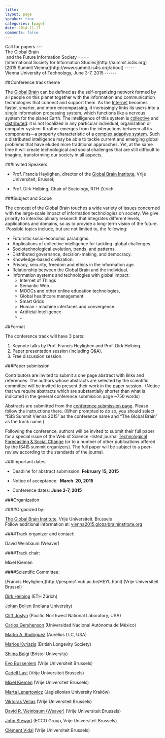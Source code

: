 ```yaml
---
title: 
layout: page
speaker: true
categories: [page]
date: 2014-11-17
comments: false
---
```


<div class='center' markdown='1'>
Call for papers
---
</div>

<div class='center' markdown='1'>
The Global Brain<br/> and the Future Information Society
====
</div>

<div class='center' markdown='1'>
[International Society for Information Studies](http://summit.is4is.org)<br/> [2015 Summit Vienna](http://www.summit.is4is.org/about)
-----
</div>

<div class='center' markdown='1'>
Vienna University of Technology, June 3-7, 2015
------
</div>

##Conference track theme


The [Global Brain](http://www.wikipedia.org/wiki/Global_brain) can be defined as the self-organizing network formed by all
people on this planet together with the information and communication
technologies that connect and support them. As
the [Internet](http://en.wikipedia.org/wiki/Internet) becomes faster, smarter, and more encompassing, it
increasingly links its users into a single information processing
system, which functions like a nervous system for the planet Earth.
The intelligence of this system is [collective](http://en.wikipedia.org/wiki/Collective_intelligence) and [distributed](http://en.wikipedia.org/wiki/Distributed_cognition): it is not localized in any particular individual,
organization or computer system. It rather emerges from the interactions between all its
components—a property characteristic of a [complex adaptive
system](http://en.wikipedia.org/wiki/Complex_adaptive_systems). Such a distributed intelligence may be able to tackle
current and emerging global problems that have eluded more traditional
approaches. Yet, at the same time it will create technological and
social challenges that are still difficult to imagine, transforming our
society in all aspects.

###Invited Speakers

-   Prof. Francis Heylighen, director of the [Global Brain
    Institute](http://www.globalbraininstitute.org), Vrije Universiteit, Brussel;

-   Prof. Dirk Helbing, Chair of Sociology, RTH Zürich.
 
###Subject and Scope

The concept of the Global Brain touches a wide variety
of issues concerned with the large-scale impact of information
technologies on society. We give priority to interdisciplinary research
that integrates different levels, applications and domains, so as to
provide a long-term vision of the future.  Possible topics include, but
are not limited to, the following:


-   Futuristic socio-economic paradigms. 
-   Applications of collective intelligence for
    tackling  global challenges.
-   Sociotechnological evolution, trends, and
    patterns.
-   Distributed governance, decision-making, and
    democracy.
-   Knowledge-based civilization.
-   Privacy, security, freedom and ethics in the
    information age.
-   Relationship between the Global Brain and the
    individual.
-   Information systems and technologies with global
    impact:
    -   <span class="c4">Internet of Things </span>
    -   <span class="c4">Semantic Web.</span>
    -   <span class="c4">MOOCs and other online education technologies,
        </span>
    -   <span class="c4">Global healthcare management</span>
    -   <span class="c4">Smart Grids</span>
    -   <span class="c4">Human - machine interfaces</span><span
        class="c4"> and </span><span class="c4">convergence</span><span
        class="c4">.</span>
    -   <span class="c4">Artificial Intelligence</span>
    -   <span class="c4">...        </span>

##Format


The conference track will have 3 parts:

1. Keynote talks by Prof. Francis Heylighen and Prof. Dirk Helbing.
2. Paper presentation session (including Q&A).
3. Free discussion session. 

###Paper submission


Contributors are invited to submit a one page abstract with links
and references. The authors whose abstracts are selected by the
scientific committee will be invited to present their work in the paper
session.  (Notice that we require abstracts which are substantially
shorter than what is indicated in the general conference submission page
\~750 words)

Abstracts are submitted from the [conference submission
page](http://summit.is4is.org/submission).
Please follow the instructions there. (When prompted to do
so, you should select “ISIS Summit Vienna 2015” as the conference name
and “The Global Brain” as the track name.)

Following the conference, authors will be invited to submit their
full paper for a special issue of the Web of Science -listed journal
[Technological Forecasting & Social
Change](http://www.elsevier.com/locate/techfore) (or
to a number of other publications offered by the IS4IS summit
organizers). The full paper will be subject to a
peer-review according to the standards of the journal.



###Important dates


* Deadline for abstract submission: **February 15, 2015**

* Notice of acceptance:  **March  20, 2015**

* Conference dates: **June 3-7, 2015**


###Organization


####Organized by:

<div class='ident' markdown="1">

[The Global Brain Institute](http://www.globalbraininstitute.org), Vrije Universiteit, Brussels <br/>
Follow additional information at: [vienna2015.globalbraininstitute.org](http://vienna2015.globalbraininstitute.org)

</div>

####Track organizer and contact:

<div class='ident' markdown="1">
David Weinbaum (Weaver) <GlobalBrainConference@gmail.com>
</div>

####Track chair:

<div class='ident' markdown="1">
Mixel Kiemen
</div>

####Scientific Committee:

<div class='ident' markdown="1">
[Francis Heylighen](http://pespmc1.vub.ac.be/HEYL.html) (Vrije Universiteit Brussel)

[Dirk Helbing](http://www.soms.ethz.ch/people/dhelbing) (ETH Zürich)

[Johan Bollen](http://informatics.indiana.edu/jbollen/) (Indiana University)

[Cliff Joslyn](http://en.wikipedia.org/wiki/Cliff_Joslyn) (Pacific Northwest National Laboratory, USA)

[Carlos Gershenson](http://turing.iimas.unam.mx/%7Ecgg/) (Universidad Nacional Autónoma de México)

[Marko A. Rodriguez](http://markorodriguez.com/) (Aurelius LLC, USA)

[Marios Kyriazis](https://www.linkedin.com/pub/marios-kyriazis/17/9a1/6) (British Longevity Society)

[Shima Beigi](https://www.linkedin.com/pub/shima-beigi/4b/175/45) (Bristol University)

[Evo Busseniers](http://vub.academia.edu/EvaBusseniers) (Vrije Universiteit Brussels)

[Cadell Last](http://cadelllast.com/) (Vrije Universiteit Brussels)

[Mixel Kiemen](http://www.mixel.be/) (Vrije Universiteit Brussels)

[Marta Lenartowicz](https://vub.academia.edu/MartaLenartowicz) (Jagiellonian University Kraków)

[Viktoras Veitas](http://www.linkedin.com/pub/viktoras-veitas/3/119/a82) (Vrije Universiteit Brussels)

[David R. Weinbaum (Weaver)](http://clea.academia.edu/DavidWeinbaum) (Vrije Universiteit Brussels)

[John Stewart](http://www.evolutionarymanifesto.com/about.html) (ECCO Group, Vrije Universiteit Brussels)

[Clément Vidal](http://clement.vidal.philosophons.com) (Vrije Universiteit Brussels)
</div>


